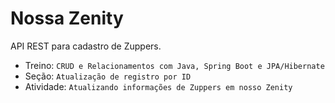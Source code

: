 # Nossa Zenity

API REST para cadastro de Zuppers.

* Treino: `CRUD e Relacionamentos com Java, Spring Boot e JPA/Hibernate`
* Seção: `Atualização de registro por ID`
* Atividade: `Atualizando informações de Zuppers em nosso Zenity`
